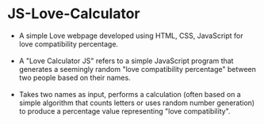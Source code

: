 # JS-Love-Calculator
<ul>
<li>A simple Love webpage developed using HTML, CSS, JavaScript for love compatibility percentage.</li><br>
<li>A "Love Calculator JS" refers to a simple JavaScript program that generates a seemingly random "love compatibility percentage" between two people based on their names.</li><br>
<li>Takes two names as input, performs a calculation (often based on a simple algorithm that counts letters or uses random number generation) to produce a percentage value representing "love compatibility".</li>
</ul>
